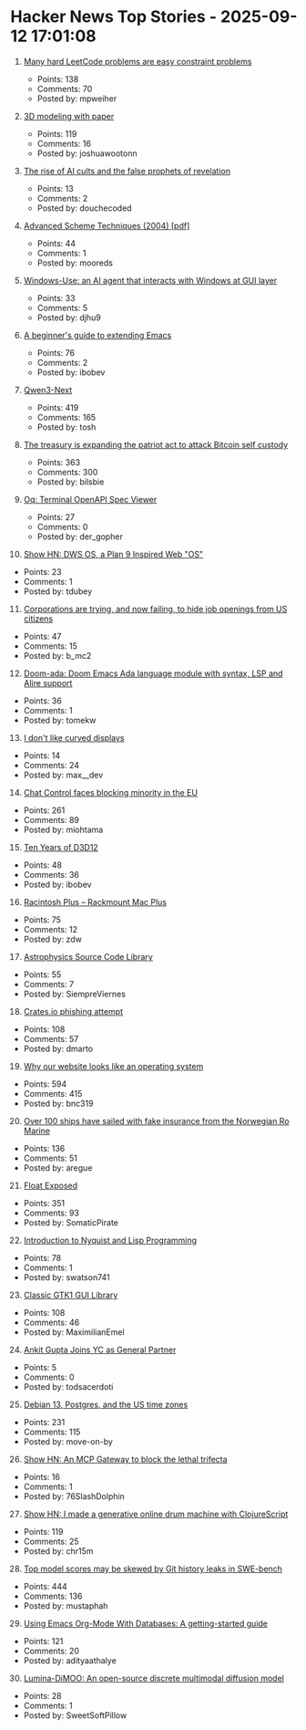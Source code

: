 # Hacker News Top Stories - 2025-09-12 17:01:08

1. [Many hard LeetCode problems are easy constraint problems](https://buttondown.com/hillelwayne/archive/many-hard-leetcode-problems-are-easy-constraint/)
   - Points: 138
   - Comments: 70
   - Posted by: mpweiher

2. [3D modeling with paper](https://www.arvinpoddar.com/blog/3d-modeling-with-paper)
   - Points: 119
   - Comments: 16
   - Posted by: joshuawootonn

3. [The rise of AI cults and the false prophets of revelation](https://wisewolfmedia.substack.com/p/the-rise-of-ai-cults-truth-terminal)
   - Points: 13
   - Comments: 2
   - Posted by: douchecoded

4. [Advanced Scheme Techniques (2004) [pdf]](https://people.csail.mit.edu//jhbrown/scheme/continuationslides04.pdf)
   - Points: 44
   - Comments: 1
   - Posted by: mooreds

5. [Windows-Use: an AI agent that interacts with Windows at GUI layer](https://github.com/CursorTouch/Windows-Use)
   - Points: 33
   - Comments: 5
   - Posted by: djhu9

6. [A beginner's guide to extending Emacs](https://blog.tjll.net/a-beginners-guide-to-extending-emacs/)
   - Points: 76
   - Comments: 2
   - Posted by: ibobev

7. [Qwen3-Next](https://qwen.ai/blog?id=4074cca80393150c248e508aa62983f9cb7d27cd&from=research.latest-advancements-list)
   - Points: 419
   - Comments: 165
   - Posted by: tosh

8. [The treasury is expanding the patriot act to attack Bitcoin self custody](https://www.tftc.io/treasury-iexpanding-patriot-act/)
   - Points: 363
   - Comments: 300
   - Posted by: bilsbie

9. [Oq: Terminal OpenAPI Spec Viewer](https://github.com/plutov/oq)
   - Points: 27
   - Comments: 0
   - Posted by: der_gopher

10. [Show HN: DWS OS, a Plan 9 Inspired Web "OS"](https://dws.rip)
   - Points: 23
   - Comments: 1
   - Posted by: tdubey

11. [Corporations are trying, and now failing, to hide job openings from US citizens](https://thehill.com/opinion/finance/5498346-corporate-america-has-been-trying-to-hide-job-openings-now-it-is-failing/)
   - Points: 47
   - Comments: 15
   - Posted by: b_mc2

12. [Doom-ada: Doom Emacs Ada language module with syntax, LSP and Alire support](https://github.com/tomekw/doom-ada)
   - Points: 36
   - Comments: 1
   - Posted by: tomekw

13. [I don't like curved displays](https://blog.danielh.cc/blog/curved)
   - Points: 14
   - Comments: 24
   - Posted by: max__dev

14. [Chat Control faces blocking minority in the EU](https://twitter.com/TutaPrivacy/status/1966384776883142661)
   - Points: 261
   - Comments: 89
   - Posted by: miohtama

15. [Ten Years of D3D12](https://therealmjp.github.io/posts/ten-years-of-d3d12/)
   - Points: 48
   - Comments: 36
   - Posted by: ibobev

16. [Racintosh Plus – Rackmount Mac Plus](http://www.identity4.com/2025-racintosh-plus/)
   - Points: 75
   - Comments: 12
   - Posted by: zdw

17. [Astrophysics Source Code Library](http://ascl.net/)
   - Points: 55
   - Comments: 7
   - Posted by: SiempreViernes

18. [Crates.io phishing attempt](https://fasterthanli.me/articles/crates-io-phishing-attempt)
   - Points: 108
   - Comments: 57
   - Posted by: dmarto

19. [Why our website looks like an operating system](https://posthog.com/blog/why-os)
   - Points: 594
   - Comments: 415
   - Posted by: bnc319

20. [Over 100 ships have sailed with fake insurance from the Norwegian Ro Marine](https://www.nrk.no/vestland/xl/over-100-ships-have-sailed-without-legitimate-insurance-from-the-norwegian-company-ro-marine-1.17565216)
   - Points: 136
   - Comments: 51
   - Posted by: aregue

21. [Float Exposed](https://float.exposed/)
   - Points: 351
   - Comments: 93
   - Posted by: SomaticPirate

22. [Introduction to Nyquist and Lisp Programming](https://manual.audacityteam.org/man/introduction_to_nyquist_and_lisp_programming.html)
   - Points: 78
   - Comments: 1
   - Posted by: swatson741

23. [Classic GTK1 GUI Library](https://gitlab.com/robinrowe/gtk1)
   - Points: 108
   - Comments: 46
   - Posted by: MaximilianEmel

24. [Ankit Gupta Joins YC as General Partner](https://www.ycombinator.com/blog/welcome-ankit/)
   - Points: 5
   - Comments: 0
   - Posted by: todsacerdoti

25. [Debian 13, Postgres, and the US time zones](https://rachelbythebay.com/w/2025/09/11/debtz/)
   - Points: 231
   - Comments: 115
   - Posted by: move-on-by

26. [Show HN: An MCP Gateway to block the lethal trifecta](https://github.com/Edison-Watch/open-edison)
   - Points: 16
   - Comments: 1
   - Posted by: 76SlashDolphin

27. [Show HN: I made a generative online drum machine with ClojureScript](https://dopeloop.ai/beat-maker/)
   - Points: 119
   - Comments: 25
   - Posted by: chr15m

28. [Top model scores may be skewed by Git history leaks in SWE-bench](https://github.com/SWE-bench/SWE-bench/issues/465)
   - Points: 444
   - Comments: 136
   - Posted by: mustaphah

29. [Using Emacs Org-Mode With Databases: A getting-started guide](https://gitlab.com/ryanprior/emacs-org-data-starter)
   - Points: 121
   - Comments: 20
   - Posted by: adityaathalye

30. [Lumina-DiMOO: An open-source discrete multimodal diffusion model](https://synbol.github.io/Lumina-DiMOO/)
   - Points: 28
   - Comments: 1
   - Posted by: SweetSoftPillow

